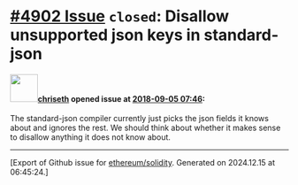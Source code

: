 # [\#4902 Issue](https://github.com/ethereum/solidity/issues/4902) `closed`: Disallow unsupported json keys in standard-json

#### <img src="https://avatars.githubusercontent.com/u/9073706?v=4" width="50">[chriseth](https://github.com/chriseth) opened issue at [2018-09-05 07:46](https://github.com/ethereum/solidity/issues/4902):

The standard-json compiler currently just picks the json fields it knows about and ignores the rest. We should think about whether it makes sense to disallow anything it does not know about.




-------------------------------------------------------------------------------



[Export of Github issue for [ethereum/solidity](https://github.com/ethereum/solidity). Generated on 2024.12.15 at 06:45:24.]
